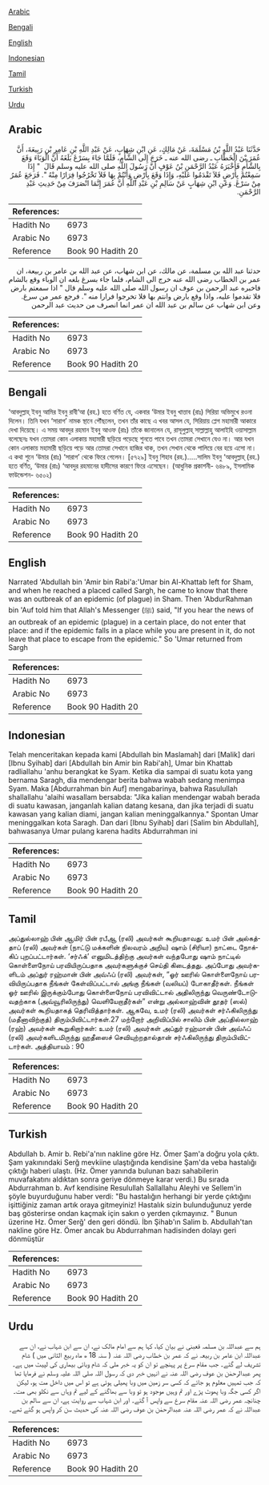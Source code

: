 [Arabic](#arabic)

[Bengali](#bengali)

[English](#english)

[Indonesian](#indonesian)

[Tamil](#tamil)

[Turkish](#turkish)

[Urdu](#urdu)

## Arabic


<div dir="rtl" lang="ar" style={{fontSize:'larger',backgroundColor:'#f8f9fa',padding:20}}>
حَدَّثَنَا عَبْدُ اللَّهِ بْنُ مَسْلَمَةَ، عَنْ مَالِكٍ، عَنِ ابْنِ شِهَابٍ، عَنْ عَبْدِ اللَّهِ بْنِ عَامِرِ بْنِ رَبِيعَةَ، أَنَّ عُمَرَ بْنَ الْخَطَّابِ ـ رضى الله عنه ـ خَرَجَ إِلَى الشَّأْمِ، فَلَمَّا جَاءَ بِسَرْغَ بَلَغَهُ أَنَّ الْوَبَاءَ وَقَعَ بِالشَّأْمِ فَأَخْبَرَهُ عَبْدُ الرَّحْمَنِ بْنُ عَوْفٍ أَنَّ رَسُولَ اللَّهِ صلى الله عليه وسلم قَالَ ‏ "‏ إِذَا سَمِعْتُمْ بِأَرْضٍ فَلاَ تَقْدَمُوا عَلَيْهِ، وَإِذَا وَقَعَ بِأَرْضٍ وَأَنْتُمْ بِهَا فَلاَ تَخْرُجُوا فِرَارًا مِنْهُ ‏"‏‏.‏ فَرَجَعَ عُمَرُ مِنْ سَرْغَ‏.‏ وَعَنِ ابْنِ شِهَابٍ عَنْ سَالِمِ بْنِ عَبْدِ اللَّهِ أَنَّ عُمَرَ إِنَّمَا انْصَرَفَ مِنْ حَدِيثِ عَبْدِ الرَّحْمَنِ‏.‏
</div>
<div style={{backgroundColor:'#f8f9fa',padding:20, marginBottom: 10}}><table> <thead> <tr> <th>References:</th> <th></th> </tr> </thead> <tbody><tr><td>Hadith No</td><td>6973</td></tr><tr><td>Arabic No</td><td>6973</td></tr><tr><td>Reference</td><td>Book 90 Hadith 20</td></tr></tbody></table></div>


<div dir="rtl" lang="ar" style={{fontSize:'larger',backgroundColor:'#f8f9fa',padding:20}}>
حدثنا عبد الله بن مسلمة، عن مالك، عن ابن شهاب، عن عبد الله بن عامر بن ربيعة، ان عمر بن الخطاب رضى الله عنه خرج الى الشام، فلما جاء بسرغ بلغه ان الوباء وقع بالشام فاخبره عبد الرحمن بن عوف ان رسول الله صلى الله عليه وسلم قال " اذا سمعتم بارض فلا تقدموا عليه، واذا وقع بارض وانتم بها فلا تخرجوا فرارا منه ". فرجع عمر من سرغ. وعن ابن شهاب عن سالم بن عبد الله ان عمر انما انصرف من حديث عبد الرحمن
</div>
<div style={{backgroundColor:'#f8f9fa',padding:20, marginBottom: 10}}><table> <thead> <tr> <th>References:</th> <th></th> </tr> </thead> <tbody><tr><td>Hadith No</td><td>6973</td></tr><tr><td>Arabic No</td><td>6973</td></tr><tr><td>Reference</td><td>Book 90 Hadith 20</td></tr></tbody></table></div>

## Bengali


<div dir="ltr" lang="bn" style={{fontSize:'larger',backgroundColor:'#f8f9fa',padding:20}}>
‘আবদুল্লাহ্ ইবনু আমির ইবনু রাবী‘আ (রহ.) হতে বর্ণিত যে, একবার ‘উমার ইবনু খাত্তাব (রাঃ) সিরিয়া অভিমুখে রওনা দিলেন। তিনি যখন ‘সারাগ’ নামক স্থানে পৌঁছলেন, তখন তাঁর কাছে এ খবর আসল যে, সিরিয়ায় প্লেগ মহামারী আকারে দেখা দিয়েছে। এ সময় আবদুর রহমান ইবনু আওফ (রাঃ) তাঁকে জানালেন যে, রাসূলুল্লাহ্ সাল্লাল্লাহু আলাইহি ওয়াসাল্লাম বলেছেনঃ যখন তোমরা কোন এলাকায় মহামারী ছড়িয়ে পড়েছে শুনতে পাবে তখন তোমরা সেখানে যেও না। আর যখন কোন এলাকায় মহামারী ছড়িয়ে পড়ে আর তোমরা সেখানে হাজির থাক, তখন সেখান থেকে পালিয়ে বের হয়ে এসো না। এ কথা শুনে ‘উমার (রাঃ) ‘সারাগ’ থেকে ফিরে গেলেন। [৫৭২৯] ইবনু শিহাব (রহ.).....সালিম ইবনু ‘আবদুল্লাহ্ (রহ.) হতে বর্ণিত, ‘উমার (রাঃ) ‘আবদুর রহমানের হাদীসের কারণে ফিরে এসেছেন। (আধুনিক প্রকাশনী- ৬৪৮৯, ইসলামিক ফাউন্ডেশন- ৬৫০২)
</div>
<div style={{backgroundColor:'#f8f9fa',padding:20, marginBottom: 10}}><table> <thead> <tr> <th>References:</th> <th></th> </tr> </thead> <tbody><tr><td>Hadith No</td><td>6973</td></tr><tr><td>Arabic No</td><td>6973</td></tr><tr><td>Reference</td><td>Book 90 Hadith 20</td></tr></tbody></table></div>

## English


<div dir="ltr" lang="en" style={{fontSize:'larger',backgroundColor:'#f8f9fa',padding:20}}>
Narrated 'Abdullah bin 'Amir bin Rabi'a:'Umar bin Al-Khattab left for Sham, and when he reached a placed called Sargh, he came to know that there was an outbreak of an epidemic (of plague) in Sham. Then 'AbdurRahman bin 'Auf told him that Allah's Messenger (ﷺ) said, "If you hear the news of an outbreak of an epidemic (plague) in a certain place, do not enter that place: and if the epidemic falls in a place while you are present in it, do not leave that place to escape from the epidemic." So 'Umar returned from Sargh
</div>
<div style={{backgroundColor:'#f8f9fa',padding:20, marginBottom: 10}}><table> <thead> <tr> <th>References:</th> <th></th> </tr> </thead> <tbody><tr><td>Hadith No</td><td>6973</td></tr><tr><td>Arabic No</td><td>6973</td></tr><tr><td>Reference</td><td>Book 90 Hadith 20</td></tr></tbody></table></div>

## Indonesian


<div dir="ltr" lang="id" style={{fontSize:'larger',backgroundColor:'#f8f9fa',padding:20}}>
Telah menceritakan kepada kami [Abdullah bin Maslamah] dari [Malik] dari [Ibnu Syihab] dari [Abdullah bin Amir bin Rabi'ah], Umar bin Khattab radliallahu 'anhu berangkat ke Syam. Ketika dia sampai di suatu kota yang bernama Saragh, dia mendengar berita bahwa wabah sedang menimpa Syam. Maka [Abdurrahman bin Auf] mengabarinya, bahwa Rasulullah shallallahu 'alaihi wasallam bersabda: "Jika kalian mendengar wabah berada di suatu kawasan, janganlah kalian datang kesana, dan jika terjadi di suatu kawasan yang kalian diami, jangan kalian meninggalkannya." Spontan Umar meninggalkan kota Saragh. Dan dari [Ibnu Syihab] dari [Salim bin Abdullah], bahwasanya Umar pulang karena hadits Abdurrahman ini
</div>
<div style={{backgroundColor:'#f8f9fa',padding:20, marginBottom: 10}}><table> <thead> <tr> <th>References:</th> <th></th> </tr> </thead> <tbody><tr><td>Hadith No</td><td>6973</td></tr><tr><td>Arabic No</td><td>6973</td></tr><tr><td>Reference</td><td>Book 90 Hadith 20</td></tr></tbody></table></div>

## Tamil


<div dir="ltr" lang="ta" style={{fontSize:'larger',backgroundColor:'#f8f9fa',padding:20}}>
அப்துல்லாஹ் பின் ஆமிர் பின் ரபீஆ (ரலி) அவர்கள் கூறியதாவது: உமர் பின் அல்கத்தாப் (ரலி) அவர்கள் (நாட்டு மக்களின் நிலவரம் அறிய) ஷாம் (சிரியா) நாட்டை நோக்கிப் புறப்பட்டார்கள். ‘சர்ஃக்’ எனுமிடத்திற்கு அவர்கள் வந்தபோது ஷாம் நாட்டில் கொள்ளைநோய் பரவியிருப்பதாக அவர்களுக்குச் செய்தி கிடைத்தது. அப்போது அவர்களிடம் அப்துர் ரஹ்மான் பின் அவ்ஃப் (ரலி) அவர்கள், “ஓர் ஊரில் கொள்ளைநோய் பரவியிருப்பதாக நீங்கள் கேள்விப்பட்டால் அங்கு நீங்கள் (வலியப்) போகாதீர்கள். நீங்கள் ஓர் ஊரில் இருக்கும்போது கொள்ளைநோய் பரவிவிட்டால் அதிலிருந்து வெருண்டோடுவதற்காக (அவ்வூரிலிருந்து) வெளியேறாதீர்கள்” என்று அல்லாஹ்வின் தூதர் (ஸல்) அவர்கள் கூறியதாகத் தெரிவித்தார்கள். ஆகவே, உமர் (ரலி) அவர்கள் சர்ஃகிலிருந்து (மதீனாவிற்குத்) திரும்பிவிட்டார்கள்.27 மற்றோர் அறிவிப்பில் சாலிம் பின் அப்தில்லாஹ் (ரஹ்) அவர்கள் கூறுகிறார்கள்: உமர் (ரலி) அவர்கள் அப்துர் ரஹ்மான் பின் அவ்ஃப் (ரலி) அவர்களிடமிருந்து ஹதீஸைச் செவியுற்றதால்தான் சர்ஃகிலிருந்து திரும்பிவிட்டார்கள். அத்தியாயம் : 90
</div>
<div style={{backgroundColor:'#f8f9fa',padding:20, marginBottom: 10}}><table> <thead> <tr> <th>References:</th> <th></th> </tr> </thead> <tbody><tr><td>Hadith No</td><td>6973</td></tr><tr><td>Arabic No</td><td>6973</td></tr><tr><td>Reference</td><td>Book 90 Hadith 20</td></tr></tbody></table></div>

## Turkish


<div dir="ltr" lang="tr" style={{fontSize:'larger',backgroundColor:'#f8f9fa',padding:20}}>
Abdullah b. Amir b. Rebi'a'nın nakline göre Hz. Ömer Şam'a doğru yola çıktı. Şam yakınındaki Serğ mevkiine ulaştığında kendisine Şam'da veba hastalığı çıktığı haberi ulaştı. (Hz. Ömer yanında bulunan bazı sahabilerin muvafakatını aldıktan sonra geriye dönmeye karar verdi.) Bu sırada Abdurrahman b. Avf kendisine Resulullah Sallallahu Aleyhi ve Sellem'in şöyle buyurduğunu haber verdi: "Bu hastalığın herhangi bir yerde çıktığını işittiğiniz zaman artık oraya gitmeyiniz! Hastalık sizin bulunduğunuz yerde baş gösterirse ondan kaçmak için sakın o yerden çıkmayınız. " Bunun üzerine Hz. Ömer Serğ' den geri döndü. İbn Şihab'ın Salim b. Abdullah'tan nakline göre Hz. Ömer ancak bu Abdurrahman hadisinden dolayı geri dönmüştür
</div>
<div style={{backgroundColor:'#f8f9fa',padding:20, marginBottom: 10}}><table> <thead> <tr> <th>References:</th> <th></th> </tr> </thead> <tbody><tr><td>Hadith No</td><td>6973</td></tr><tr><td>Arabic No</td><td>6973</td></tr><tr><td>Reference</td><td>Book 90 Hadith 20</td></tr></tbody></table></div>

## Urdu


<div dir="rtl" lang="ur" style={{fontSize:'larger',backgroundColor:'#f8f9fa',padding:20}}>
ہم سے عبداللہ بن مسلمہ قعبنی نے بیان کیا، کہا ہم سے امام مالک نے، ان سے ابن شہاب نے، ان سے عبداللہ ابن عامر بن ربیعہ نے کہ عمر بن خطاب رضی اللہ عنہ ( سنہ 18 ھ ماہ ربیع الثانی میں ) شام تشریف لے گئے۔ جب مقام سرغ پر پہنچے تو ان کو یہ خبر ملی کہ شام وبائی بیماری کی لپیٹ میں ہے۔ پھر عبدالرحمٰن بن عوف رضی اللہ عنہ نے انہیں خبر دی کہ رسول اللہ صلی اللہ علیہ وسلم نے فرمایا تھا کہ جب تمہیں معلوم ہو جائے کہ کسی سر زمین میں وبا پھیلی ہوئی ہے تو اس میں داخل مت ہو، لیکن اگر کسی جگہ وبا پھوٹ پڑے اور تم وہیں موجود ہو تو وبا سے بھاگنے کے لیے تم وہاں سے نکلو بھی مت۔ چنانچہ عمر رضی اللہ عنہ مقام سرغ سے واپس آ گئے۔ اور ابن شہاب سے روایت ہے، ان سے سالم بن عبداللہ نے کہ عمر رضی اللہ عنہ عبدالرحمٰن بن عوف رضی اللہ عنہ کی حدیث سن کر واپس ہو گئے تھے۔
</div>
<div style={{backgroundColor:'#f8f9fa',padding:20, marginBottom: 10}}><table> <thead> <tr> <th>References:</th> <th></th> </tr> </thead> <tbody><tr><td>Hadith No</td><td>6973</td></tr><tr><td>Arabic No</td><td>6973</td></tr><tr><td>Reference</td><td>Book 90 Hadith 20</td></tr></tbody></table></div>